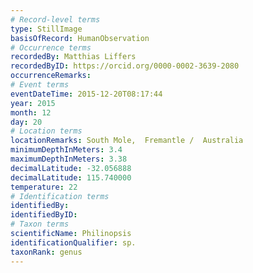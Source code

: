 ```yaml
---
# Record-level terms
type: StillImage
basisOfRecord: HumanObservation
# Occurrence terms
recordedBy: Matthias Liffers
recordedByID: https://orcid.org/0000-0002-3639-2080
occurrenceRemarks: 
# Event terms
eventDateTime: 2015-12-20T08:17:44
year: 2015
month: 12
day: 20
# Location terms
locationRemarks: South Mole,  Fremantle /  Australia
minimumDepthInMeters: 3.4
maximumDepthInMeters: 3.38
decimalLatitude: -32.056888
decimalLatitude: 115.740000
temperature: 22
# Identification terms
identifiedBy: 
identifiedByID: 
# Taxon terms
scientificName: Philinopsis
identificationQualifier: sp.
taxonRank: genus
---
```

